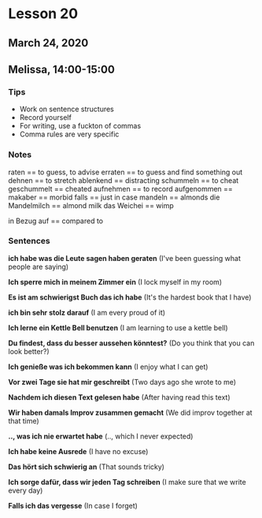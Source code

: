 # Lesson 20
## March 24, 2020
## Melissa, 14:00-15:00

### Tips
- Work on sentence structures
- Record yourself
- For writing, use a fuckton of commas
- Comma rules are very specific

### Notes
raten == to guess, to advise
erraten == to guess and find something out
dehnen == to stretch
ablenkend == distracting
schummeln == to cheat
geschummelt == cheated
aufnehmen == to record
aufgenommen == 
makaber == morbid
falls == just in case
mandeln == almonds
die Mandelmilch == almond milk
das Weichei == wimp

in Bezug auf == compared to


### Sentences
**ich habe was die Leute sagen haben geraten**
(I've been guessing what people are saying)

**Ich sperre mich in meinem Zimmer ein**
(I lock myself in my room)

**Es ist am schwierigst Buch das ich habe**
(It's the hardest book that I have)

**ich bin sehr stolz darauf**
(I am every proud of it)

**Ich lerne ein Kettle Bell benutzen**
(I am learning to use a kettle bell)

**Du findest, dass du besser aussehen könntest?**
(Do you think that you can look better?)

**Ich genieße was ich bekommen kann**
(I enjoy what I can get)

**Vor zwei Tage sie hat mir geschreibt**
(Two days ago she wrote to me)

**Nachdem ich diesen Text gelesen habe**
(After having read this text)

**Wir haben damals Improv zusammen gemacht**
(We did improv together at that time)

**.., was ich nie erwartet habe**
(.., which I never expected)

**Ich habe keine Ausrede**
(I have no excuse)

**Das hört sich schwierig an**
(That sounds tricky)

**Ich sorge dafür, dass wir jeden Tag schreiben**
(I make sure that we write every day)

**Falls ich das vergesse**
(In case I forget)


